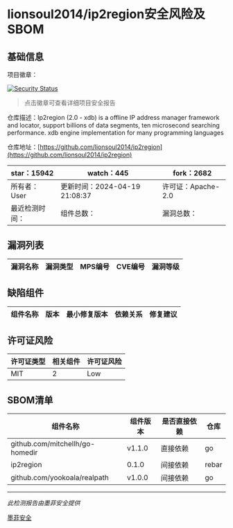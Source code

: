 # lionsoul2014/ip2region安全风险及SBOM

## 基础信息

项目徽章：

[![Security Status](https://www.murphysec.com/platform3/v31/badge/1785012239225769984.svg)](https://www.murphysec.com/console/report/1767978513490370560/1785012239225769984)

> 点击徽章可查看详细项目安全报告

仓库描述：Ip2region (2.0 - xdb) is a offline IP address manager framework and locator, support billions of data segments, ten microsecond searching performance. xdb engine implementation for many programming languages

仓库地址：[https://github.com/lionsoul2014/ip2region](https://github.com/lionsoul2014/ip2region)

| star：15942 | watch：445 | fork：2682 |
| ----------- | -------------- | ------------ |
| 所有者：User | 更新时间：2024-04-19 21:08:37 | 许可证：Apache-2.0 |
| 最近检测时间： | 组件总数： | 漏洞总数： |




## 漏洞列表

| 漏洞名称 | 漏洞类型 | MPS编号 | CVE编号 | 漏洞等级 |
| ------- | ------ | ------- | ------ | ----- |





## 缺陷组件

| 组件名称 | 版本 | 最小修复版本 | 依赖关系 | 修复建议 |
| -------- | ---- | ------------ | -------- | -------- |





## 许可证风险

| 许可证类型 | 相关组件 | 许可证风险 |
| ---------- | -------- | ---------- |
|MIT|2|Low|




## SBOM清单

| 组件名称 | 组件版本 | 是否直接依赖 | 仓库 |
| -------- | -------- | ------------ | ---- |
|github.com/mitchellh/go-homedir|v1.1.0|直接依赖|go|
|ip2region|0.1.0|间接依赖|rebar|
|github.com/yookoala/realpath|v1.0.0|间接依赖|go|


------

*此检测报告由墨菲安全提供*

[墨菲安全](www.murphysec.com)